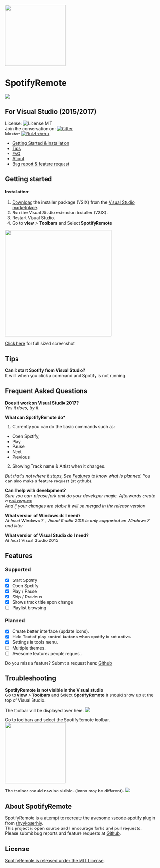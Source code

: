 <img src="https://raw.githubusercontent.com/arjankuijpers/SpotifyRemote/297aadc6d2ca8b99afcb631bd2b4c1132a89fc31/VSIXSpotifyRemote/SpotifyRemoteLogo.png" width="200">

# SpotifyRemote
<img src="https://arjankuijpers.gallerycdn.vsassets.io/extensions/arjankuijpers/spotifyremote/2.0/1510793706623/271382/1/2017-07-16_00-24-42.gif">

## For Visual Studio (2015/2017)

License:
![License MIT](https://img.shields.io/badge/license-MIT-blue.svg)  
Join the conversation on:
[![Gitter](https://img.shields.io/gitter/room/nwjs/nw.js.svg)](https://gitter.im/SpotifyRemoteForVisualStudio/Lobby#)  
Master: [![Build status](https://ci.appveyor.com/api/projects/status/nkoom7kwayhiolbx/branch/master?svg=true)](https://ci.appveyor.com/project/arjankuijpers/spotifyremote/branch/master)



* [Getting Started & Installation](#getting-started)
* [Tips](#tips)
* [FAQ](#frequent-asked-questions)
* [About](#about-spotifyremote)
* [Bug report & feature request](https://github.com/arjankuijpers/SpotifyRemote/issues)

## Getting started

#### Installation:
1. [Download](https://marketplace.visualstudio.com/items?itemName=ArjanKuijpers.SpotifyRemote) the installer package (VSIX) from the [Visual Studio marketplace](https://marketplace.visualstudio.com/items?itemName=ArjanKuijpers.SpotifyRemote#review-details).
2. Run the Visual Studio extension installer (VSIX).
3. Restart Visual Studio.
4. Go to **view** *>* **Toolbars** and Select **SpotifyRemote**  
<img src="https://raw.githubusercontent.com/arjankuijpers/SpotifyRemote/081ea5748298841b9385c684de59b0f88dfd9399/SpotifyRemote/docs/enable_tb_from_view.png" width="350">  

[Click here](https://raw.githubusercontent.com/arjankuijpers/SpotifyRemote/081ea5748298841b9385c684de59b0f88dfd9399/SpotifyRemote/docs/enable_tb_from_view.png) for full sized screenshot

## Tips

**Can it start Spotify from Visual Studio?**  
It will, when you click a command and Spotify is not running.

## Frequent Asked Questions
**Does it work on Visual Studio 2017?**  
*Yes it does, try it.*  

**What can SpotifyRemote do?**  
1. Currently you can do the basic commands such as:
 * Open Spotify,
 * Play
 * Pause
 * Next
 * Previous  

2. Showing Track name & Artist when it changes.  

*But that's not where it stops, See [Features](#features) to know what is planned.*
You can also make a feature request (at github).

**Can I help with development?**  
*Sure you can, please fork and do your developer magic. Afterwards create a [pull request](https://github.com/arjankuijpers/SpotifyRemote/pulls).  
And if your changes are stable it will be merged in the release version*

**What version of Windows do I need?**  
*At least* Windows 7 *, Visual Studio 2015 is only supported on Windows 7 and later*

**What version of Visual Studio do I need?**  
*At least* Visual Studio 2015

## Features
### Supported
- [x] Start Spotify
- [x] Open Spotify
- [x] Play / Pause
- [x] Skip / Previous
- [x] Shows track title upon change
- [ ] Playlist browsing

### Planned
- [x] Create better interface (update icons).
- [x] Hide Text of play control buttons when spotify is not active.
- [x] Settings in tools menu.
- [ ] Multiple themes.
- [ ] Awesome features people request.

Do you miss a feature? Submit a request here: [Github](https://github.com/arjankuijpers/SpotifyRemote/issues)

## Troubleshooting

**SpotifyRemote is not visible in the Visual studio**  
Go to **view** *>* **Toolbars** and Select **SpotifyRemote** it should show up at the top of Visual Studio.

The toolbar will be displayed over here.
<img src="https://raw.githubusercontent.com/arjankuijpers/SpotifyRemote/081ea5748298841b9385c684de59b0f88dfd9399/SpotifyRemote/docs/Enable_toolbar1.png" >

Go to toolbars and select the SpotifyRemote toolbar.  
<img src="https://raw.githubusercontent.com/arjankuijpers/SpotifyRemote/081ea5748298841b9385c684de59b0f88dfd9399/SpotifyRemote/docs/Enable_toolbar2.png" width="200">

The toolbar should now be visible. (icons may be different).
<img src="https://raw.githubusercontent.com/arjankuijpers/SpotifyRemote/081ea5748298841b9385c684de59b0f88dfd9399/SpotifyRemote/docs/Enable_toolbar3.png">



## About SpotifyRemote

SpotifyRemote is a attempt to recreate the awesome [vscode-spotify](https://marketplace.visualstudio.com/items?itemName=shyykoserhiy.vscode-spotify) plugin from [shyykoserhiy](https://github.com/ShyykoSerhiy/vscode-spotify).  
This project is open source and I encourage forks and pull requests.  
Please submit bug reports and feature requests at [Github](https://github.com/arjankuijpers/SpotifyRemote/issues).

## License

[SpotifyRemote is released under the MIT License](https://raw.githubusercontent.com/arjankuijpers/SpotifyRemote/master/LICENSE).


